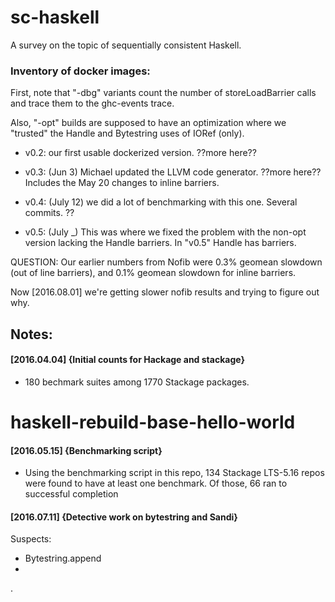 
# sc-haskell

A survey on the topic of sequentially consistent Haskell.

### Inventory of docker images:

First, note that "-dbg" variants count the number of storeLoadBarrier
calls and trace them to the ghc-events trace.

Also, "-opt" builds are supposed to have an optimization where we
"trusted" the Handle and Bytestring uses of IORef (only).

 * v0.2: our first usable dockerized version.  ??more here??

 * v0.3: (Jun 3) Michael updated the LLVM code generator. ??more here??
   Includes the May 20 changes to inline barriers.

 * v0.4: (July 12) we did a lot of benchmarking with this one.
    Several commits.   ??
 
 * v0.5: (July _) This was where we fixed the problem with the non-opt version
   lacking the Handle barriers.  In "v0.5" Handle has barriers.

QUESTION: Our earlier numbers from Nofib were 0.3% geomean slowdown
(out of line barriers), and 0.1% geomean slowdown for inline barriers.

Now [2016.08.01] we're getting slower nofib results and trying to
figure out why.


## Notes:


#### [2016.04.04] {Initial counts for Hackage and stackage}

 * 180 bechmark suites among 1770 Stackage packages.
# haskell-rebuild-base-hello-world

#### [2016.05.15] {Benchmarking script}

* Using the benchmarking script in this repo, 134 Stackage LTS-5.16 repos were found to have at least one benchmark. Of those, 66 ran to successful completion

#### [2016.07.11] {Detective work on bytestring and Sandi}

Suspects:
 
  * Bytestring.append
  * 


.
